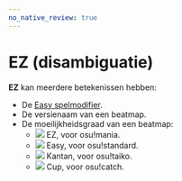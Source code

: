 ```yaml
---
no_native_review: true
---
```


# EZ (disambiguatie)

**EZ** kan meerdere betekenissen hebben:

- De [Easy spelmodifier](/wiki/Game_modifier/Easy).
- De versienaam van een beatmap.
- De moeilijkheidsgraad van een beatmap:
  - ![](/wiki/shared/diff/easy-m.png) EZ, voor osu!mania.
  - ![](/wiki/shared/diff/easy-s.png) Easy, voor osu!standard.
  - ![](/wiki/shared/diff/easy-t.png) Kantan, voor osu!taiko.
  - ![](/wiki/shared/diff/easy-c.png) Cup, voor osu!catch.
